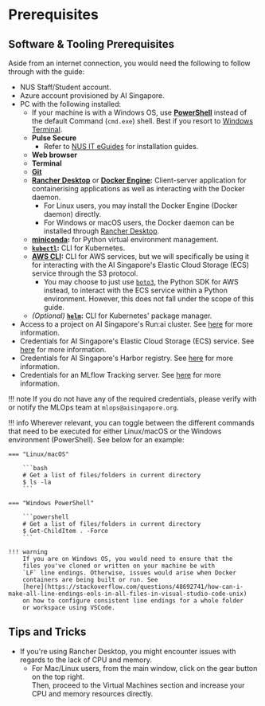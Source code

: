 # Prerequisites

## Software & Tooling Prerequisites

Aside from an internet connection, you would need the following to
follow through with the guide:

- NUS Staff/Student account.
- Azure account provisioned by AI Singapore.
- PC with the following installed:
    - If your machine is with a Windows OS, use
      [__PowerShell__](https://docs.microsoft.com/en-us/powershell/scripting/install/installing-powershell-on-windows?view=powershell-7.2)
      instead of the default Command (`cmd.exe`) shell. Best if you
      resort to
      [Windows Terminal](https://docs.microsoft.com/en-us/windows/terminal/).
    - __Pulse Secure__
        - Refer to [NUS IT eGuides](https://nusit.nus.edu.sg/eguides/)
          for installation guides.
    - __Web browser__
    - __Terminal__
    - __[Git](https://git-scm.com/downloads)__
    - __[Rancher Desktop](https://rancherdesktop.io)__ or
      __[Docker Engine](https://docs.docker.com/engine/install):__
      Client-server application for containerising applications as well
      as interacting with the Docker daemon.
        - For Linux users, you may install the Docker Engine (Docker daemon)
          directly.
        - For Windows or macOS users, the Docker daemon can be installed
          through [Rancher Desktop](https://rancherdesktop.io).
    - __[miniconda](https://conda.io/projects/conda/en/latest/user-guide/install/index.html):__
      for Python virtual environment management.
    - __[`kubectl`](https://kubernetes.io/docs/tasks/tools/):__
      CLI for Kubernetes.
    - __[AWS CLI](https://docs.aws.amazon.com/cli/latest/userguide/getting-started-install.html):__ CLI for AWS services, but we will specifically be using it
      for interacting with the AI Singapore's Elastic Cloud Storage
      (ECS) service through the S3 protocol.
        - You may choose to just use
          [`boto3`](https://boto3.amazonaws.com/v1/documentation/api/latest/guide/quickstart.html),
          the Python SDK for AWS instead, to interact with the ECS
          service within a Python environment. However, this does
          not fall under the scope of this guide.
    - *(Optional)* __[`helm`](https://helm.sh/docs/intro/install/):__
      CLI for Kubernetes' package manager.
- Access to a project on AI Singapore's Run:ai cluster.
  See [here](./03-mlops-components-platform.md#runai) for more information.
- Credentials for AI Singapore's Elastic Cloud Storage (ECS) service.
  See [here](./03-mlops-components-platform.md#elastic-cloud-storage-ecs) for more information.
- Credentials for AI Singapore's Harbor registry.
  See [here](./03-mlops-components-platform.md#harbor) for more information.
- Credentials for an MLflow Tracking server.
  See [here](./03-mlops-components-platform.md#mlflow) for more information.

!!! note
    If you do not have any of the required credentials,
    please verify with or notify the MLOps team at
    `mlops@aisingapore.org`.

!!! info
    Wherever relevant, you can toggle between the different commands
    that need to be executed
    for either Linux/macOS or the Windows environment (PowerShell).
    See below for an example:

    === "Linux/macOS"

        ```bash
        # Get a list of files/folders in current directory
        $ ls -la
        ```

    === "Windows PowerShell"

        ```powershell
        # Get a list of files/folders in current directory
        $ Get-ChildItem . -Force
        ```

    !!! warning
        If you are on Windows OS, you would need to ensure that the
        files you've cloned or written on your machine be with
        `LF` line endings. Otherwise, issues would arise when Docker
        containers are being built or run. See
        [here](https://stackoverflow.com/questions/48692741/how-can-i-make-all-line-endings-eols-in-all-files-in-visual-studio-code-unix)
        on how to configure consistent line endings for a whole folder
        or workspace using VSCode.

## Tips and Tricks

- If you're using Rancher Desktop, you might encounter issues with regards to the lack of CPU and memory.
  + For Mac/Linux users, from the main window, click on the gear button on the top right.  
    Then, proceed to the Virtual Machines section and increase your CPU and memory resources directly.